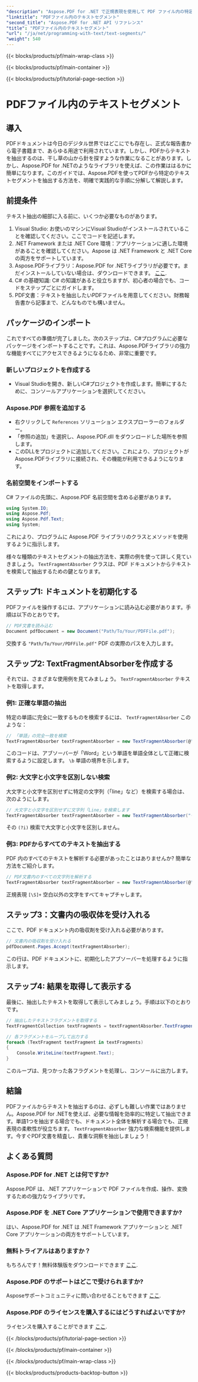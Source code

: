 ```yaml
---
"description": "Aspose.PDF for .NET で正規表現を使用して PDF ファイル内の特定のテキスト セグメントを検索する方法を学習します。"
"linktitle": "PDFファイル内のテキストセグメント"
"second_title": "Aspose.PDF for .NET API リファレンス"
"title": "PDFファイル内のテキストセグメント"
"url": "/ja/net/programming-with-text/text-segments/"
"weight": 540
---
```


{{< blocks/products/pf/main-wrap-class >}}

{{< blocks/products/pf/main-container >}}

{{< blocks/products/pf/tutorial-page-section >}}

# PDFファイル内のテキストセグメント

## 導入

PDFドキュメントは今日のデジタル世界ではどこにでも存在し、正式な報告書から電子書籍まで、あらゆる用途で利用されています。しかし、PDFからテキストを抽出するのは、干し草の山から針を探すような作業になることがあります。しかし、Aspose.PDF for .NETのようなライブラリを使えば、この作業ははるかに簡単になります。このガイドでは、Aspose.PDFを使ってPDFから特定のテキストセグメントを抽出する方法を、明確で実践的な手順に分解して解説します。 

## 前提条件

テキスト抽出の細部に入る前に、いくつか必要なものがあります。

1. Visual Studio: お使いのマシンにVisual Studioがインストールされていることを確認してください。ここでコードを記述します。
2. .NET Framework または .NET Core 環境：アプリケーションに適した環境があることを確認してください。Aspose は .NET Framework と .NET Core の両方をサポートしています。
3. Aspose.PDFライブラリ：Aspose.PDF for .NETライブラリが必要です。まだインストールしていない場合は、ダウンロードできます。 [ここ](https://releases。aspose.com/pdf/net/).
4. C# の基礎知識: C# の知識があると役立ちますが、初心者の場合でも、コードをステップごとにガイドします。
5. PDF文書：テキストを抽出したいPDFファイルを用意してください。財務報告書から記事まで、どんなものでも構いません。

## パッケージのインポート

これですべての準備が完了しました。次のステップは、C#プログラムに必要なパッケージをインポートすることです。これは、Aspose.PDFライブラリの強力な機能すべてにアクセスできるようになるため、非常に重要です。

### 新しいプロジェクトを作成する

- Visual Studioを開き、新しいC#プロジェクトを作成します。簡単にするために、コンソールアプリケーションを選択してください。

### Aspose.PDF 参照を追加する

- 右クリックして `References` ソリューション エクスプローラーのフォルダー。
- 「参照の追加」を選択し、Aspose.PDF.dll をダウンロードした場所を参照します。
- このDLLをプロジェクトに追加してください。これにより、プロジェクトがAspose.PDFライブラリに接続され、その機能が利用できるようになります。

### 名前空間をインポートする

C# ファイルの先頭に、Aspose.PDF 名前空間を含める必要があります。

```csharp
using System.IO;
using Aspose.Pdf;
using Aspose.Pdf.Text;
using System;
```
これにより、プログラムに Aspose.PDF ライブラリのクラスとメソッドを使用するように指示します。

様々な種類のテキストセグメントの抽出方法を、実際の例を使って詳しく見ていきましょう。 `TextFragmentAbsorber` クラスは、PDF ドキュメントからテキストを検索して抽出するための鍵となります。

## ステップ1: ドキュメントを初期化する

PDFファイルを操作するには、アプリケーションに読み込む必要があります。手順は以下のとおりです。

```csharp
// PDF文書を読み込む
Document pdfDocument = new Document("Path/To/Your/PDFFile.pdf");
```
交換する `"Path/To/Your/PDFFile.pdf"` PDF の実際のパスを入力します。

## ステップ2: TextFragmentAbsorberを作成する

それでは、さまざまな使用例を見てみましょう。 `TextFragmentAbsorber` テキストを取得します。

### 例1: 正確な単語の抽出

特定の単語に完全に一致するものを検索するには、 `TextFragmentAbsorber` このような：

```csharp
// 「単語」の完全一致を検索
TextFragmentAbsorber textFragmentAbsorber = new TextFragmentAbsorber(@"\bWord\b", new TextSearchOptions(true));
```
このコードは、アブソーバーが「Word」という単語を単語全体として正確に検索するように設定します。 `\b` 単語の境界を示します。

### 例2: 大文字と小文字を区別しない検索

大文字と小文字を区別せずに特定の文字列（「line」など）を検索する場合は、次のようにします。

```csharp
// 大文字と小文字を区別せずに文字列「Line」を検索します
TextFragmentAbsorber textFragmentAbsorber = new TextFragmentAbsorber("(?i)Line", new TextSearchOptions(true));
```
その `(?i)` 検索で大文字と小文字を区別しません。 

### 例3: PDFからすべてのテキストを抽出する

PDF 内のすべてのテキストを解析する必要があったことはありませんか? 簡単な方法をご紹介します。

```csharp
// PDF文書内のすべての文字列を解析する
TextFragmentAbsorber textFragmentAbsorber = new TextFragmentAbsorber(@"[\S]+");
```
正規表現 `[\S]+` 空白以外の文字をすべてキャプチャします。 

## ステップ3：文書内の吸収体を受け入れる

ここで、PDF ドキュメント内の吸収剤を受け入れる必要があります。

```csharp
// 文書内の吸収剤を受け入れる
pdfDocument.Pages.Accept(textFragmentAbsorber);
```
この行は、PDF ドキュメントに、初期化したアブソーバーを処理するように指示します。

## ステップ4: 結果を取得して表示する

最後に、抽出したテキストを取得して表示してみましょう。手順は以下のとおりです。

```csharp
// 抽出したテキストフラグメントを取得する
TextFragmentCollection textFragments = textFragmentAbsorber.TextFragments;

// 各フラグメントをループして出力する
foreach (TextFragment textFragment in textFragments)
{
    Console.WriteLine(textFragment.Text);
}
```
このループは、見つかった各フラグメントを処理し、コンソールに出力します。

## 結論

PDFファイルからテキストを抽出するのは、必ずしも難しい作業ではありません。Aspose.PDF for .NETを使えば、必要な情報を効率的に特定して抽出できます。単語1つを抽出する場合でも、ドキュメント全体を解析する場合でも、正規表現の柔軟性が役立ちます。 `TextFragmentAbsorber` 強力な検索機能を提供します。今すぐPDF文書を精査し、貴重な洞察を抽出しましょう！

## よくある質問

### Aspose.PDF for .NET とは何ですか?
Aspose.PDF は、.NET アプリケーションで PDF ファイルを作成、操作、変換するための強力なライブラリです。

### Aspose.PDF を .NET Core アプリケーションで使用できますか?
はい、Aspose.PDF for .NET は .NET Framework アプリケーションと .NET Core アプリケーションの両方をサポートしています。

### 無料トライアルはありますか？
もちろんです！無料体験版をダウンロードできます [ここ](https://releases。aspose.com/).

### Aspose.PDF のサポートはどこで受けられますか?
Asposeサポートコミュニティに問い合わせることもできます [ここ](https://forum。aspose.com/c/pdf/10).

### Aspose.PDF のライセンスを購入するにはどうすればよいですか?
ライセンスを購入することができます [ここ](https://purchase。aspose.com/buy).

{{< /blocks/products/pf/tutorial-page-section >}}

{{< /blocks/products/pf/main-container >}}

{{< /blocks/products/pf/main-wrap-class >}}

{{< blocks/products/products-backtop-button >}}